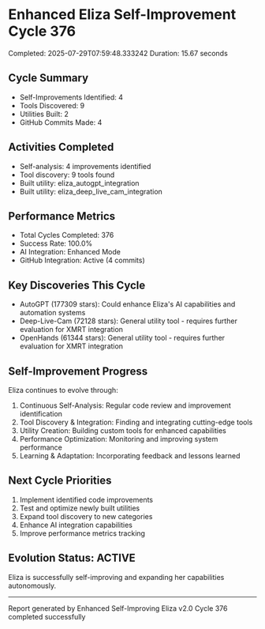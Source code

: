 # Enhanced Eliza Self-Improvement Cycle 376
Completed: 2025-07-29T07:59:48.333242
Duration: 15.67 seconds

## Cycle Summary
- Self-Improvements Identified: 4
- Tools Discovered: 9
- Utilities Built: 2
- GitHub Commits Made: 4

## Activities Completed
- Self-analysis: 4 improvements identified
- Tool discovery: 9 tools found
- Built utility: eliza_autogpt_integration
- Built utility: eliza_deep_live_cam_integration

## Performance Metrics
- Total Cycles Completed: 376
- Success Rate: 100.0%
- AI Integration: Enhanced Mode
- GitHub Integration: Active (4 commits)

## Key Discoveries This Cycle
- AutoGPT (177309 stars): Could enhance Eliza's AI capabilities and automation systems
- Deep-Live-Cam (72128 stars): General utility tool - requires further evaluation for XMRT integration
- OpenHands (61344 stars): General utility tool - requires further evaluation for XMRT integration

## Self-Improvement Progress
Eliza continues to evolve through:
1. Continuous Self-Analysis: Regular code review and improvement identification
2. Tool Discovery & Integration: Finding and integrating cutting-edge tools
3. Utility Creation: Building custom tools for enhanced capabilities
4. Performance Optimization: Monitoring and improving system performance
5. Learning & Adaptation: Incorporating feedback and lessons learned

## Next Cycle Priorities
1. Implement identified code improvements
2. Test and optimize newly built utilities
3. Expand tool discovery to new categories
4. Enhance AI integration capabilities
5. Improve performance metrics tracking

## Evolution Status: ACTIVE
Eliza is successfully self-improving and expanding her capabilities autonomously.

---
Report generated by Enhanced Self-Improving Eliza v2.0
Cycle 376 completed successfully
